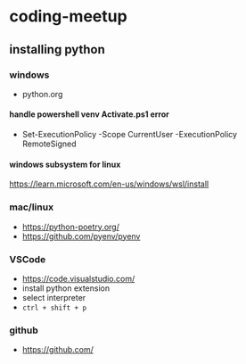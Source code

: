 # coding-meetup

## installing python
### windows
- python.org

#### handle powershell venv Activate.ps1 error
- Set-ExecutionPolicy -Scope CurrentUser -ExecutionPolicy RemoteSigned

#### windows subsystem for linux
https://learn.microsoft.com/en-us/windows/wsl/install

### mac/linux
- https://python-poetry.org/
- https://github.com/pyenv/pyenv

### VSCode
- https://code.visualstudio.com/
- install python extension
- select interpreter
- ```ctrl + shift + p```

### github
- https://github.com/

